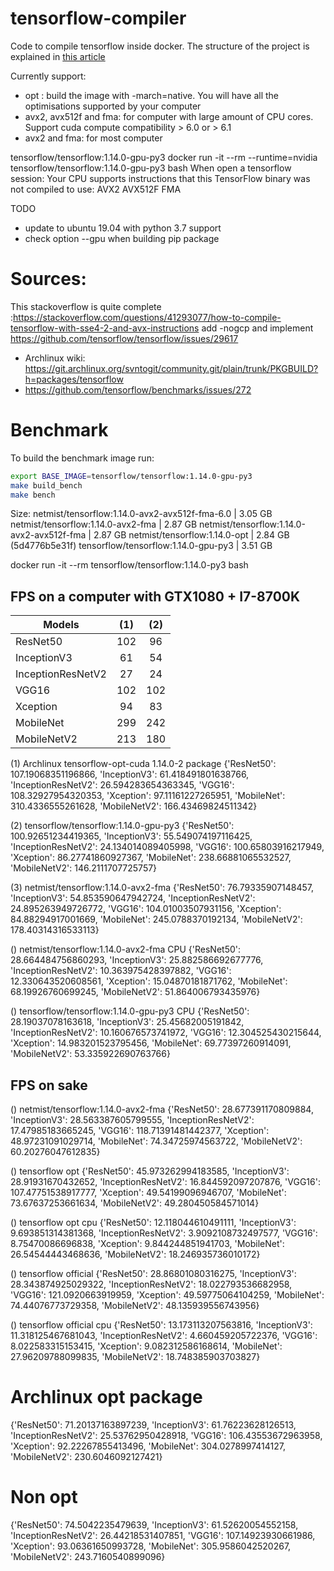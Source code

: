 # tensorflow-compiler
Code to compile tensorflow inside docker.
The structure of the project is explained in [this article](https://net-mist.github.io/tfcompile)

Currently support:
  - opt : build the image with -march=native. You will have all the optimisations supported by your computer
  - avx2, avx512f and fma: for computer with large amount of CPU cores. Support cuda compute compatibility > 6.0 or > 6.1
  - avx2 and fma: for most computer

tensorflow/tensorflow:1.14.0-gpu-py3
docker run -it --rm --runtime=nvidia tensorflow/tensorflow:1.14.0-gpu-py3 bash
When open a tensorflow session:
Your CPU supports instructions that this TensorFlow binary was not compiled to use: AVX2 AVX512F FMA


TODO
  - update to ubuntu 19.04 with python 3.7 support
  - check option --gpu when building pip package
  
# Sources:
This stackoverflow is quite complete :https://stackoverflow.com/questions/41293077/how-to-compile-tensorflow-with-sse4-2-and-avx-instructions
add -nogcp and implement https://github.com/tensorflow/tensorflow/issues/29617

  - Archlinux wiki: https://git.archlinux.org/svntogit/community.git/plain/trunk/PKGBUILD?h=packages/tensorflow
  - https://github.com/tensorflow/benchmarks/issues/272

# Benchmark

To build the benchmark image run:
```bash
export BASE_IMAGE=tensorflow/tensorflow:1.14.0-gpu-py3
make build_bench
make bench
```

Size:
netmist/tensorflow:1.14.0-avx2-avx512f-fma-6.0 | 3.05 GB 
netmist/tensorflow:1.14.0-avx2-fma             | 2.87 GB
netmist/tensorflow:1.14.0-avx2-avx512f-fma     | 2.87 GB
netmist/tensorflow:1.14.0-opt                  | 2.84 GB (5d4776b5e31f)
tensorflow/tensorflow:1.14.0-gpu-py3           | 3.51 GB


docker run -it --rm tensorflow/tensorflow:1.14.0-py3 bash

## FPS on a computer with GTX1080 + I7-8700K

| Models            | (1) | (2) |
|-------------------|:---:|:---:|
| ResNet50          | 102 | 96  |
| InceptionV3       | 61  | 54  |
| InceptionResNetV2 | 27  | 24  |
| VGG16             | 102 | 102 |
| Xception          | 94  | 83  |
| MobileNet         | 299 | 242 |
| MobileNetV2       | 213 | 180 |

(1) Archlinux tensorflow-opt-cuda 1.14.0-2 package
{'ResNet50': 107.19068351196866, 'InceptionV3': 61.418491801638766, 'InceptionResNetV2': 26.594283654363345, 'VGG16': 108.32927954320353, 'Xception': 97.11161227265951, 'MobileNet': 310.4336555261628, 'MobileNetV2': 166.43469824511342}

(2) tensorflow/tensorflow:1.14.0-gpu-py3
{'ResNet50': 100.92651234419365, 'InceptionV3': 55.549074197116425, 'InceptionResNetV2': 24.134014089405998, 'VGG16': 100.65803916217949, 'Xception': 86.27741860927367, 'MobileNet': 238.66881065532527, 'MobileNetV2': 146.2111707725757}

(3) netmist/tensorflow:1.14.0-avx2-fma
{'ResNet50': 76.79335907148457, 'InceptionV3': 54.853590647942724, 'InceptionResNetV2': 24.895263949726772, 'VGG16': 104.01003507931156, 'Xception': 84.88294917001669, 'MobileNet': 245.0788370192134, 'MobileNetV2': 178.40314316533113}

() netmist/tensorflow:1.14.0-avx2-fma CPU
{'ResNet50': 28.664484756860293, 'InceptionV3': 25.882586692677776, 'InceptionResNetV2': 10.363975428397882, 'VGG16': 12.330643520608561, 'Xception': 15.04870181871762, 'MobileNet': 68.19926760699245, 'MobileNetV2': 51.864006793435976}

() tensorflow/tensorflow:1.14.0-gpu-py3 CPU
{'ResNet50': 28.19037078163618, 'InceptionV3': 25.45682005191842, 'InceptionResNetV2': 10.160676573741972, 'VGG16': 12.304525430215644, 'Xception': 14.983201523795456, 'MobileNet': 69.77397260914091, 'MobileNetV2': 53.335922690763766}


## FPS on sake

() netmist/tensorflow:1.14.0-avx2-fma
{'ResNet50': 28.677391170809884, 'InceptionV3': 28.563387605799555, 'InceptionResNetV2': 17.47985183665245, 'VGG16': 118.71391481442377, 'Xception': 48.97231091029714, 'MobileNet': 74.34725974563722, 'MobileNetV2': 60.20276047612835}

() tensorflow opt
{'ResNet50': 45.973262994183585, 'InceptionV3': 28.91931670432652, 'InceptionResNetV2': 16.844592097207876, 'VGG16': 107.47751538917777, 'Xception': 49.54199096946707, 'MobileNet': 73.67637253661634, 'MobileNetV2': 49.280450584571014}


() tensorflow opt cpu
{'ResNet50': 12.118044610491111, 'InceptionV3': 9.693851314381368, 'InceptionResNetV2': 3.9092108732497577, 'VGG16': 8.75470086696838, 'Xception': 9.844244851941703, 'MobileNet': 26.54544443468636, 'MobileNetV2': 18.246935736010172}


() tensorflow official
{'ResNet50': 28.86801080316275, 'InceptionV3': 28.343874925029322, 'InceptionResNetV2': 18.022793536682958, 'VGG16': 121.0920663919959, 'Xception': 49.59775064104259, 'MobileNet': 74.44076773729358, 'MobileNetV2': 48.135939556743956}


() tensorflow official cpu
{'ResNet50': 13.173113207563816, 'InceptionV3': 11.318125467681043, 'InceptionResNetV2': 4.660459205722376, 'VGG16': 8.022583315153415, 'Xception': 9.082312586168614, 'MobileNet': 27.96209788099835, 'MobileNetV2': 18.748385903703827}



# Archlinux opt package
{'ResNet50': 71.20137163897239, 'InceptionV3': 61.76223628126513, 'InceptionResNetV2': 25.53762950428918, 'VGG16': 106.43553672963958, 'Xception': 92.22267855413496, 'MobileNet': 304.0278997414127, 'MobileNetV2': 230.6046092127421}

# Non opt
{'ResNet50': 74.5042235479639, 'InceptionV3': 61.52620054552158, 'InceptionResNetV2': 26.44218531407851, 'VGG16': 107.14923930661986, 'Xception': 93.06361650993728, 'MobileNet': 305.9586042520267, 'MobileNetV2': 243.7160540899096}

